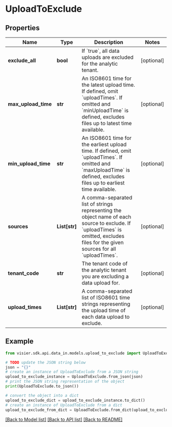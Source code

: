 # UploadToExclude


## Properties

Name | Type | Description | Notes
------------ | ------------- | ------------- | -------------
**exclude_all** | **bool** | If &#x60;true&#x60;, all data uploads are excluded for the analytic tenant. | [optional] 
**max_upload_time** | **str** | An ISO8601 time for the latest upload time. If defined, omit &#x60;uploadTimes&#x60;. If omitted and &#x60;minUploadTime&#x60; is defined, excludes files up to latest time available. | [optional] 
**min_upload_time** | **str** | An ISO8601 time for the earliest upload time. If defined, omit &#x60;uploadTimes&#x60;. If omitted and &#x60;maxUploadTime&#x60; is defined, excludes files up to earliest time available. | [optional] 
**sources** | **List[str]** | A comma-separated list of strings representing the object name of each source to exclude. If &#x60;uploadTimes&#x60; is omitted, excludes files for the given sources for all &#x60;uploadTimes&#x60;. | [optional] 
**tenant_code** | **str** | The tenant code of the analytic tenant you are excluding a data upload for. | [optional] 
**upload_times** | **List[str]** | A comma-separated list of ISO8601 time strings representing the upload time of each data upload to exclude. | [optional] 

## Example

```python
from visier.sdk.api.data_in.models.upload_to_exclude import UploadToExclude

# TODO update the JSON string below
json = "{}"
# create an instance of UploadToExclude from a JSON string
upload_to_exclude_instance = UploadToExclude.from_json(json)
# print the JSON string representation of the object
print(UploadToExclude.to_json())

# convert the object into a dict
upload_to_exclude_dict = upload_to_exclude_instance.to_dict()
# create an instance of UploadToExclude from a dict
upload_to_exclude_from_dict = UploadToExclude.from_dict(upload_to_exclude_dict)
```
[[Back to Model list]](../README.md#documentation-for-models) [[Back to API list]](../README.md#documentation-for-api-endpoints) [[Back to README]](../README.md)


